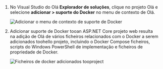 1. No Visual Studio do Olá **Explorador de soluções**, clique no projeto Olá e selecione **adicionar > suporte do Docker** no menu de contexto de Olá.
   
    ![Adicionar o menu de contexto de suporte de Docker](media/vs-azure-tools-docker-add-docker-support/docker-support-context-menu.png)
2. Adicionar suporte de Docker tooan ASP.NET Core projeto web resulta na adição de Olá de vários ficheiros relacionados com o Docker a serem adicionados toohello projeto, incluindo o Docker Compose ficheiros, scripts do Windows PowerShell de implementação e ficheiros de propriedade de Docker. 
   
    ![Ficheiros de docker adicionados tooproject](media/vs-azure-tools-docker-add-docker-support/docker-files-added.png)


